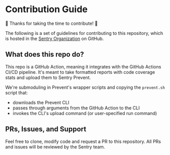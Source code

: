 # Contribution Guide

:tada: Thanks for taking the time to contribute! :tada:

The following is a set of guidelines for contributing to this repository, which is hosted in the [Sentry Organization](https://github.com/getsentry) on GitHub.

## What does this repo do?

This repo is a GitHub Action, meaning it integrates with the GitHub Actions CI/CD pipeline. It's meant to take formatted reports with code coverage stats and upload them to Sentry Prevent.

We're submoduling in Prevent's wrapper scripts and copying the `prevent.sh` script that:

- downloads the Prevent CLI
- passes through arguments from the GitHub Action to the CLI
- invokes the CLI's upload command (or user-specified run command)

## PRs, Issues, and Support

Feel free to clone, modify code and request a PR to this repository. All PRs and issues will be reviewed by the Sentry team.
